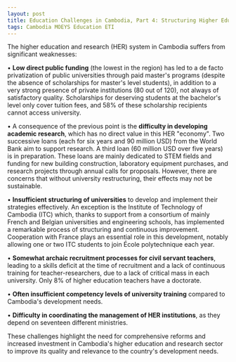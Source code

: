 ```yaml
---
layout: post
title: Education Challenges in Cambodia, Part 4: Structuring Higher Education and Research in Cambodia
tags: Cambodia MOEYS Education ETI
---
```


The higher education and research (HER) system in Cambodia suffers from significant weaknesses:

• **Low direct public funding** (the lowest in the region) has led to a de facto privatization of public universities through paid master's programs (despite the absence of scholarships for master's level students), in addition to a very strong presence of private institutions (80 out of 120), not always of satisfactory quality. Scholarships for deserving students at the bachelor's level only cover tuition fees, and 58% of these scholarship recipients cannot access university.

• A consequence of the previous point is the **difficulty in developing academic research**, which has no direct value in this HER "economy". Two successive loans (each for six years and 90 million USD) from the World Bank aim to support research. A third loan (60 million USD over five years) is in preparation. These loans are mainly dedicated to STEM fields and funding for new building construction, laboratory equipment purchases, and research projects through annual calls for proposals. However, there are concerns that without university restructuring, their effects may not be sustainable.

• **Insufficient structuring of universities** to develop and implement their strategies effectively. An exception is the Institute of Technology of Cambodia (ITC) which, thanks to support from a consortium of mainly French and Belgian universities and engineering schools, has implemented a remarkable process of structuring and continuous improvement. Cooperation with France plays an essential role in this development, notably allowing one or two ITC students to join École polytechnique each year.

• **Somewhat archaic recruitment processes for civil servant teachers**, leading to a skills deficit at the time of recruitment and a lack of continuous training for teacher-researchers, due to a lack of critical mass in each university. Only 8% of higher education teachers have a doctorate.

• **Often insufficient competency levels of university training** compared to Cambodia's development needs.

• **Difficulty in coordinating the management of HER institutions**, as they depend on seventeen different ministries.

These challenges highlight the need for comprehensive reforms and increased investment in Cambodia's higher education and research sector to improve its quality and relevance to the country's development needs.
